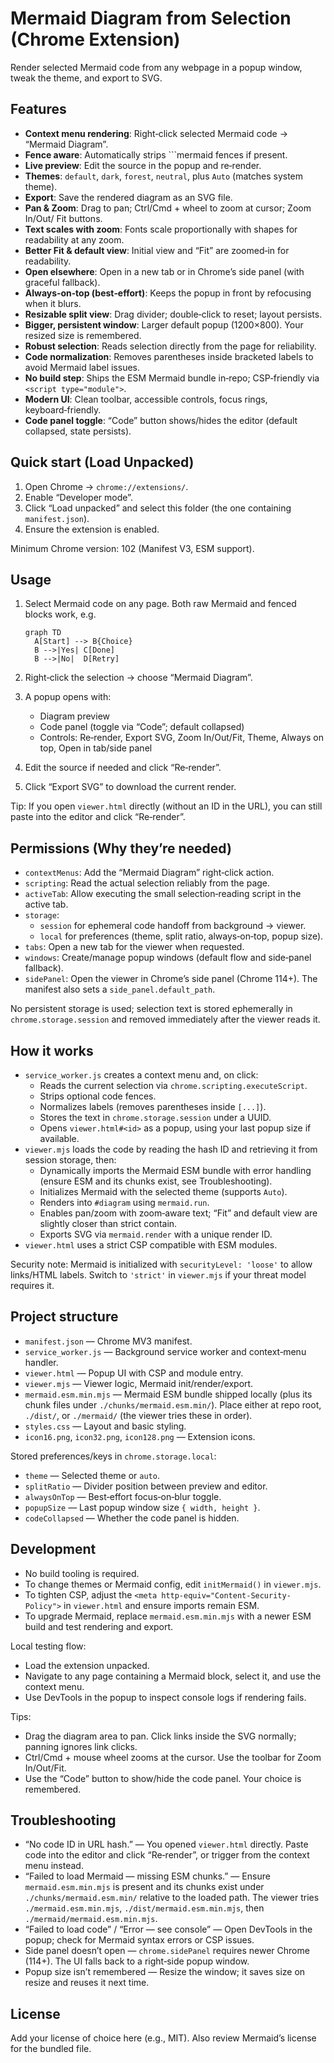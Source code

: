 # Mermaid Diagram from Selection (Chrome Extension)

Render selected Mermaid code from any webpage in a popup window, tweak the theme, and export to SVG.

## Features

- **Context menu rendering**: Right‑click selected Mermaid code → “Mermaid Diagram”.
- **Fence aware**: Automatically strips ```mermaid fences if present.
- **Live preview**: Edit the source in the popup and re‑render.
- **Themes**: `default`, `dark`, `forest`, `neutral`, plus `Auto` (matches system theme).
- **Export**: Save the rendered diagram as an SVG file.
- **Pan & Zoom**: Drag to pan; Ctrl/Cmd + wheel to zoom at cursor; Zoom In/Out/ Fit buttons.
- **Text scales with zoom**: Fonts scale proportionally with shapes for readability at any zoom.
- **Better Fit & default view**: Initial view and “Fit” are zoomed‑in for readability.
- **Open elsewhere**: Open in a new tab or in Chrome’s side panel (with graceful fallback).
- **Always‑on‑top (best‑effort)**: Keeps the popup in front by refocusing when it blurs.
- **Resizable split view**: Drag divider; double‑click to reset; layout persists.
- **Bigger, persistent window**: Larger default popup (1200×800). Your resized size is remembered.
- **Robust selection**: Reads selection directly from the page for reliability.
- **Code normalization**: Removes parentheses inside bracketed labels to avoid Mermaid label issues.
- **No build step**: Ships the ESM Mermaid bundle in‑repo; CSP‑friendly via `<script type="module">`.
- **Modern UI**: Clean toolbar, accessible controls, focus rings, keyboard‑friendly.
- **Code panel toggle**: “Code” button shows/hides the editor (default collapsed, state persists).

## Quick start (Load Unpacked)

1. Open Chrome → `chrome://extensions/`.
2. Enable “Developer mode”.
3. Click “Load unpacked” and select this folder (the one containing `manifest.json`).
4. Ensure the extension is enabled.

Minimum Chrome version: 102 (Manifest V3, ESM support).

## Usage

1. Select Mermaid code on any page. Both raw Mermaid and fenced blocks work, e.g.

    ```mermaid
    graph TD
      A[Start] --> B{Choice}
      B -->|Yes| C[Done]
      B -->|No|  D[Retry]
    ```

2. Right‑click the selection → choose “Mermaid Diagram”.
3. A popup opens with:
    - Diagram preview
    - Code panel (toggle via “Code”; default collapsed)
    - Controls: Re‑render, Export SVG, Zoom In/Out/Fit, Theme, Always on top, Open in tab/side panel
4. Edit the source if needed and click “Re‑render”.
5. Click “Export SVG” to download the current render.

Tip: If you open `viewer.html` directly (without an ID in the URL), you can still paste into the editor and click “Re‑render”.

## Permissions (Why they’re needed)

- `contextMenus`: Add the “Mermaid Diagram” right‑click action.
- `scripting`: Read the actual selection reliably from the page.
- `activeTab`: Allow executing the small selection‑reading script in the active tab.
- `storage`:
  - `session` for ephemeral code handoff from background → viewer.
  - `local` for preferences (theme, split ratio, always‑on‑top, popup size).
- `tabs`: Open a new tab for the viewer when requested.
- `windows`: Create/manage popup windows (default flow and side‑panel fallback).
- `sidePanel`: Open the viewer in Chrome’s side panel (Chrome 114+). The manifest also sets a `side_panel.default_path`.

No persistent storage is used; selection text is stored ephemerally in `chrome.storage.session` and removed immediately after the viewer reads it.

## How it works

- `service_worker.js` creates a context menu and, on click:
  - Reads the current selection via `chrome.scripting.executeScript`.
  - Strips optional code fences.
  - Normalizes labels (removes parentheses inside `[...]`).
  - Stores the text in `chrome.storage.session` under a UUID.
  - Opens `viewer.html#<id>` as a popup, using your last popup size if available.
- `viewer.mjs` loads the code by reading the hash ID and retrieving it from session storage, then:
  - Dynamically imports the Mermaid ESM bundle with error handling (ensure ESM and its chunks exist, see Troubleshooting).
  - Initializes Mermaid with the selected theme (supports `Auto`).
  - Renders into `#diagram` using `mermaid.run`.
  - Enables pan/zoom with zoom‑aware text; “Fit” and default view are slightly closer than strict contain.
  - Exports SVG via `mermaid.render` with a unique render ID.
- `viewer.html` uses a strict CSP compatible with ESM modules.

Security note: Mermaid is initialized with `securityLevel: 'loose'` to allow links/HTML labels. Switch to `'strict'` in `viewer.mjs` if your threat model requires it.

## Project structure

- `manifest.json` — Chrome MV3 manifest.
- `service_worker.js` — Background service worker and context‑menu handler.
- `viewer.html` — Popup UI with CSP and module entry.
- `viewer.mjs` — Viewer logic, Mermaid init/render/export.
- `mermaid.esm.min.mjs` — Mermaid ESM bundle shipped locally (plus its chunk files under `./chunks/mermaid.esm.min/`). Place either at repo root, `./dist/`, or `./mermaid/` (the viewer tries these in order).
- `styles.css` — Layout and basic styling.
- `icon16.png`, `icon32.png`, `icon128.png` — Extension icons.

Stored preferences/keys in `chrome.storage.local`:

- `theme` — Selected theme or `auto`.
- `splitRatio` — Divider position between preview and editor.
- `alwaysOnTop` — Best‑effort focus‑on‑blur toggle.
- `popupSize` — Last popup window size `{ width, height }`.
- `codeCollapsed` — Whether the code panel is hidden.

## Development

- No build tooling is required.
- To change themes or Mermaid config, edit `initMermaid()` in `viewer.mjs`.
- To tighten CSP, adjust the `<meta http-equiv="Content-Security-Policy">` in `viewer.html` and ensure imports remain ESM.
- To upgrade Mermaid, replace `mermaid.esm.min.mjs` with a newer ESM build and test rendering and export.

Local testing flow:

- Load the extension unpacked.
- Navigate to any page containing a Mermaid block, select it, and use the context menu.
- Use DevTools in the popup to inspect console logs if rendering fails.

Tips:

- Drag the diagram area to pan. Click links inside the SVG normally; panning ignores link clicks.
- Ctrl/Cmd + mouse wheel zooms at the cursor. Use the toolbar for Zoom In/Out/Fit.
- Use the “Code” button to show/hide the code panel. Your choice is remembered.

## Troubleshooting

- “No code ID in URL hash.” — You opened `viewer.html` directly. Paste code into the editor and click “Re‑render”, or trigger from the context menu instead.
- “Failed to load Mermaid — missing ESM chunks.” — Ensure `mermaid.esm.min.mjs` is present and its chunks exist under `./chunks/mermaid.esm.min/` relative to the loaded path. The viewer tries `./mermaid.esm.min.mjs`, `./dist/mermaid.esm.min.mjs`, then `./mermaid/mermaid.esm.min.mjs`.
- “Failed to load code” / “Error — see console” — Open DevTools in the popup; check for Mermaid syntax errors or CSP issues.
- Side panel doesn’t open — `chrome.sidePanel` requires newer Chrome (114+). The UI falls back to a right‑side popup window.
- Popup size isn’t remembered — Resize the window; it saves size on resize and reuses it next time.

## License

Add your license of choice here (e.g., MIT). Also review Mermaid’s license for the bundled file.
